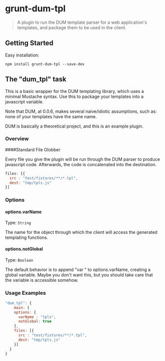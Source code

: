 # grunt-dum-tpl

> A plugin to run the DUM template parser for a web application's templates, and package them to be used in the client.

## Getting Started

Easy installation:

```shell
npm install grunt-dum-tpl --save-dev
```

## The "dum_tpl" task

This is a basic wrapper for the DUM templating library, which uses a minimal Mustache syntax.  Use this to package your templates into a javascript variable.  

Note that DUM, at 0.0.6, makes several naive/idiotic assumptions, such as: none of your templates have the same name.  

DUM is basically a theoretical project, and this is an example plugin.

### Overview

####Standard File Globber

Every file you give the plugin will be run through the DUM parser to produce javascript code.  Afterwards, the code is concatenated into the destination.

```javascript
files: [{
  src : "test/fixtures/**/*.tpl",
  dest: "tmp/tpls.js"
}]
```

### Options

#### options.varName
Type: `String`

The name for the object through which the client will access the generated templating functions.  

#### options.notGlobal
Type: `Boolean`

The default behavior is to append "var " to options.varName, creating a global variable.  Maybe you don't want this, but you should take care that the variable is accessible somehow.  

### Usage Examples

```javascript
"dum_tpl": {
    main: { 
    options: {
      varName : "tpls",
      notGlobal: true
    },
    files: [{
      src : "test/fixtures/**/*.tpl",
      dest: "tmp/tpls.js"
    }]
  }
}
```